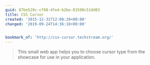 ```yaml
---
guid: 87be529c-cf08-4fe4-b2be-01590c51dd83
title: CSS Cursor
created: '2015-12-31T12:08:20+00:00'
changed: '2019-09-24T14:36:18+00:00'


bookmark_of: 'http://css-cursor.techstream.org/'
---
```



<blockquote>This small web app helps you to choose cursor type from the showcase for use in your application.</blockquote>
